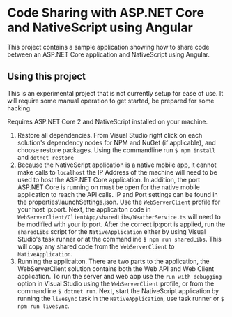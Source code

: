 # Code Sharing with ASP.NET Core and NativeScript using Angular

This project contains a sample application showing how to share code between an ASP.NET Core application and NativeScript using Angular.

## Using this project

This is an experimental project that is not currently setup for ease of use. It will require some manual operation to get started, be prepared for some hacking.

Requires ASP.NET Core 2 and NativeScript installed on your machine.

1. Restore all dependencies. From Visual Studio right click on each solution's dependency nodes for NPM and NuGet (if applicable), and choose restore packages. Using the commandline run `$ npm install` and `dotnet restore`
2. Because the NativeScript application is a native mobile app, it cannot make calls to `localhost` the IP Address of the machine will need to be used to host the ASP.NET Core application. In addition, the port ASP.NET Core is running on must be open for the native mobile application to reach the API calls. IP and Port settings can be found in the properties\launchSettings.json. Use the `WebServerClient` profile for your host ip:port. Next, the applicaiton code in `WebServerClient/ClientApp/sharedLibs/WeatherService.ts` will need to be modified with your ip:port. After the correct ip:port is applied, run the `sharedLibs` script for the `NativeApplication` either by using Visual Studio's task runner or at the commandline `$ npm run sharedLibs`. This will copy any shared code from the `WebServerClient` to `NativeApplication`. 
3. Running the applicaiton. There are two parts to the application, the WebServerClient solution contains both the Web API and Web Client application. To run the server and web app use the `run with debugging` option in Visual Studio using the `WebServerClient` profile, or from the commandline `$ dotnet run`. Next, start the NativeScript application by running the `livesync` task in the `NativeApplication`, use task runner or `$ npm run livesync`.  